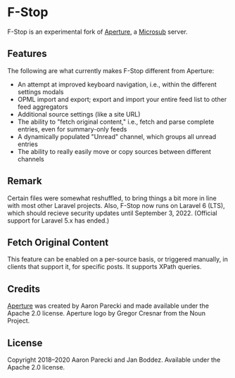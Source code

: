 # F-Stop
F-Stop is an experimental fork of [Aperture](https://aperture.p3k.io), a [Microsub](https://indieweb.org/Microsub) server.

## Features
The following are what currently makes F-Stop different from Aperture:
- An attempt at improved keyboard navigation, i.e., within the different settings modals
- OPML import and export; export and import your entire feed list to other feed aggregators
- Additional source settings (like a site URL)
- The ability to "fetch original content," i.e., fetch and parse complete entries, even for summary-only feeds
- A dynamically populated "Unread" channel, which groups all unread entries
- The ability to really easily move or copy sources between different channels

## Remark
Certain files were somewhat reshuffled, to bring things a bit more in line with most other Laravel projects. Also, F-Stop now runs on Laravel 6 (LTS), which should recieve security updates until September 3, 2022. (Official support for Laravel 5.x has ended.)

## Fetch Original Content
This feature can be enabled on a per-source basis, or triggered manually, in clients that support it, for specific posts. It supports XPath queries.

## Credits
[Aperture](https://github.com/aaronpk/Aperture) was created by Aaron Parecki and made available under the Apache 2.0 license. Aperture logo by Gregor Cresnar from the Noun Project.

## License
Copyright 2018–2020 Aaron Parecki and Jan Boddez. Available under the Apache 2.0 license.

